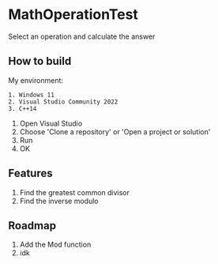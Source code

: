 # MathOperationTest
Select an operation and calculate the answer

## How to build
My environment:
```
1. Windows 11 
2. Visual Studio Community 2022
3. C++14
```

1. Open Visual Studio
2. Choose 'Clone a repository' or 'Open a project or solution'
3. Run
4. OK

## Features
1. Find the greatest common divisor
2. Find the inverse modulo

## Roadmap
1. Add the Mod function
2. idk

## 
